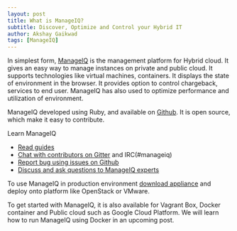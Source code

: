 ```yaml
---
layout: post
title: What is ManageIQ?
subtitle: Discover, Optimize and Control your Hybrid IT
author: Akshay Gaikwad
tags: [ManageIQ]
---
```


In simplest form, [ManageIQ](http://manageiq.org) is the management platform for Hybrid cloud. It gives an easy way to manage instances on private and public cloud. It supports technologies like virtual machines, containers. It displays the state of environment in the browser. It provides option to control chargeback, services to end user. ManageIQ has also used to optimize performance and utilization of environment.

ManageIQ developed using Ruby, and available on [Github](https://github.com/ManageIQ/manageiq). It is open source, which make it easy to contribute.

Learn ManageIQ

- [Read guides](https://github.com/ManageiQ/guides)
- [Chat with contributors on Gitter](https://gitter.im/ManageIQ/manageiq) and IRC(#manageiq)
- [Report bug using issues on Github](https://github.com/ManageIQ/manageiq/issues?state=open)
- [Discuss and ask questions to ManageIQ experts](http://talk.manageiq.org)

To use ManageIQ in production environment [download appliance](http://manageiq.org/download) and deploy onto platform like OpenStack or VMware.

To get started with ManageIQ, it is also available for Vagrant Box, Docker container and Public cloud such as Google Cloud Platform. We will learn how to run ManageIQ using Docker in an upcoming post.



